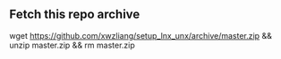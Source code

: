 ## Fetch this repo archive
wget https://github.com/xwzliang/setup_lnx_unx/archive/master.zip && unzip master.zip && rm master.zip
